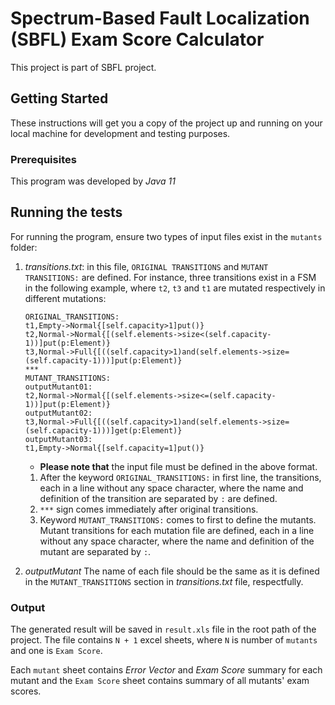 # Spectrum-Based Fault Localization (SBFL) Exam Score Calculator

This project is part of SBFL project. 

## Getting Started

These instructions will get you a copy of the project up and running on your local machine for development and testing purposes.

### Prerequisites

This program was developed by *Java 11*

## Running the tests

For running the program, ensure two types of input files exist in the ```mutants``` folder:
1. *transitions.txt*: in this file, ```ORIGINAL TRANSITIONS``` and ```MUTANT TRANSITIONS:``` are defined. For instance, three transitions exist in a FSM in the following example, where  ```t2```,  ```t3``` and  ```t1``` are mutated respectively in different mutations:
    ```
    ORIGINAL_TRANSITIONS:
    t1,Empty->Normal{[self.capacity>1]put()}
    t2,Normal->Normal{[(self.elements->size<(self.capacity-1))]put(p:Element)}
    t3,Normal->Full{[((self.capacity>1)and(self.elements->size=(self.capacity-1)))]put(p:Element)}    
    ***
    MUTANT_TRANSITIONS:
    outputMutant01:
    t2,Normal->Normal{[(self.elements->size<=(self.capacity-1))]put(p:Element)}    
    outputMutant02:
    t3,Normal->Full{[((self.capacity>1)and(self.elements->size=(self.capacity-1)))]get(p:Element)}
    outputMutant03:
    t1,Empty->Normal{[self.capacity=1]put()}    
    ```
    
    * **Please note that** the input file must be defined in the above format. 
     1. After the keyword ```ORIGINAL_TRANSITIONS:``` in first line, the transitions, each in a line without any space character, where the name and definition of the transition are separated by  ```:``` are defined.
     2. ```***``` sign comes immediately after original transitions.
     3.  Keyword ```MUTANT_TRANSITIONS:``` comes to first to define the mutants. Mutant transitions for each mutation file are defined, each in a line without any space character, where the name and definition of the mutant are separated by ```:```.
     
2. *outputMutant* The name of each file should be the same as it is defined in the  ```MUTANT_TRANSITIONS``` section in  *transitions.txt* file, respectfully.

### Output

The generated result will be saved in ```result.xls``` file in the root path of the project. The file contains ```N + 1``` excel sheets, where ```N``` is number of ```mutants``` and one is ```Exam Score```.

Each ```mutant``` sheet contains *Error Vector* and *Exam Score* summary for each mutant and the ```Exam Score``` sheet contains summary of all mutants' exam scores.

